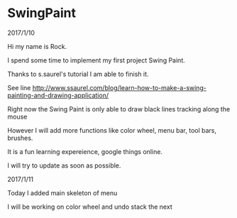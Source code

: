 # SwingPaint
2017/1/10

Hi my name is Rock.

I spend some time to implement my first project Swing Paint.

Thanks to s.saurel's tutorial I am able to finish it.

See line http://www.ssaurel.com/blog/learn-how-to-make-a-swing-painting-and-drawing-application/

Right now the Swing Paint is only able to draw black lines tracking along the mouse

However I will add more functions like color wheel, menu bar, tool bars, brushes.

It is a fun learning expereience, google things online.

I will try to update as soon as possible.

2017/1/11

Today I added main skeleton of menu

I will be working on color wheel and undo stack the next
